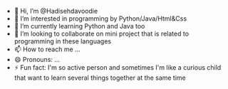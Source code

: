 - 👋 Hi, I’m @Hadisehdavoodie
- 👀 I’m interested in programming by Python/Java/Html&Css 
- 🌱 I’m currently learning Python and Java too
- 💞️ I’m looking to collaborate on mini project that is related to programming in these languages
- 📫 How to reach me ...
- 😄 Pronouns: ...
- ⚡ Fun fact: I'm so active person and sometimes I'm like a curious child that want to learn several things together at the same time

<!---
Hadisehdavoodie/Hadisehdavoodie is a ✨ special ✨ repository because its `README.md` (this file) appears on your GitHub profile.
You can click the Preview link to take a look at your changes.
--->
